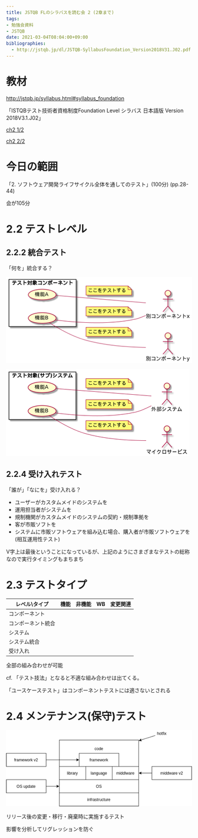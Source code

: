 ```yaml
---
title: JSTQB FLのシラバスを読む会 2 (2章まで)
tags:
- 勉強会資料
- JSTQB
date: 2021-03-04T08:04:00+09:00
bibliographies:
  - http://jstqb.jp/dl/JSTQB-SyllabusFoundation_Version2018V31.J02.pdf
---
```



# 教材 #

http://jstqb.jp/syllabus.html#syllabus_foundation


「ISTQBテスト技術者資格制度Foundation Level シラバス 日本語版 Version 2018V3.1.J02」

[ch2 1/2](/2021/01/17/200800/)

[ch2 2/2](/2021/01/18/233300/)



# 今日の範囲 #

「2. ソフトウェア開発ライフサイクル全体を通してのテスト」(100分) (pp.28-44)

会が105分



# 2.2 テストレベル #

## 2.2.2 統合テスト ##

「何を」統合する？

![コンポーネント統合](./integration_component.png)

![システム統合](./integration_system.png)



## 2.2.4 受け入れテスト ##

「誰が」「なにを」受け入れる？

- ユーザーがカスタムメイドのシステムを
- 運用担当者がシステムを
- 規制機関がカスタムメイドのシステムの契約・規制準拠を
- 客が市販ソフトを
- システムに市販ソフトウェアを組み込む場合、購入者が市販ソフトウェアを(相互運用性テスト)

V字上は最後ということになっているが、上記のようにさまざまなテストの総称なので実行タイミングもまちまち



# 2.3 テストタイプ #

| レベル\タイプ      | 機能 | 非機能 | WB | 変更関連 |
|--------------------|------|--------|----|----------|
| コンポーネント     |      |        |    |          |
| コンポーネント統合 |      |        |    |          |
| システム           |      |        |    |          |
| システム統合       |      |        |    |          |
| 受け入れ           |      |        |    |          |


全部の組み合わせが可能

cf. 「テスト技法」となると不適な組み合わせは出てくる。

「ユースケーステスト」はコンポーネントテストには適さないとされる




# 2.4 メンテナンス(保守)テスト #

![maintenance](./maintenance.drawio.png)

リリース後の変更・移行・廃棄時に実施するテスト

影響を分析してリグレッションを防ぐ
